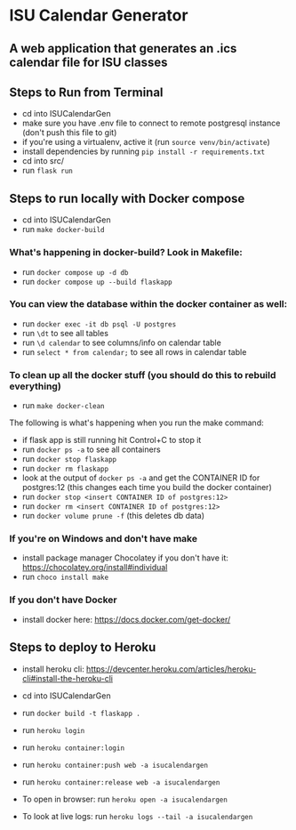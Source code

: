 # ISU Calendar Generator
## A web application that generates an .ics calendar file for ISU classes

## Steps to Run from Terminal
- cd into ISUCalendarGen
- make sure you have .env file to connect to remote postgresql instance (don't push this file to git)
- if you're using a virtualenv, active it (run `source venv/bin/activate`)
- install dependencies by running `pip install -r requirements.txt`
- cd into src/ 
- run `flask run`


## Steps to run locally with Docker compose
- cd into ISUCalendarGen
- run `make docker-build`

### What's happening in docker-build? Look in Makefile:
- run `docker compose up -d db`
- run `docker compose up --build flaskapp`

### You can view the database within the docker container as well:
- run `docker exec -it db psql -U postgres`
- run `\dt` to see all tables
- run `\d calendar` to see columns/info on calendar table
- run `select * from calendar;` to see all rows in calendar table

### To clean up all the docker stuff (you should do this to rebuild everything)
- run `make docker-clean`

The following is what's happening when you run the make command:
- if flask app is still running hit Control+C to stop it 
- run `docker ps -a` to see all containers
- run `docker stop flaskapp`
- run `docker rm flaskapp`
- look at the output of `docker ps -a` and get the CONTAINER ID for postgres:12 (this changes each time you build the docker container)
- run `docker stop <insert CONTAINER ID of postgres:12>`
- run `docker rm <insert CONTAINER ID of postgres:12>`
- run `docker volume prune -f` (this deletes db data)

### If you're on Windows and don't have make
- install package manager Chocolatey if you don't have it: https://chocolatey.org/install#individual
- run `choco install make`

### If you don't have Docker
- install docker here: https://docs.docker.com/get-docker/

## Steps to deploy to Heroku
- install heroku cli: https://devcenter.heroku.com/articles/heroku-cli#install-the-heroku-cli
- cd into ISUCalendarGen
- run `docker build -t flaskapp .`
- run `heroku login`
- run `heroku container:login`
- run `heroku container:push web -a isucalendargen`
- run `heroku container:release web -a isucalendargen`

- To open in browser: run `heroku open -a isucalendargen`
- To look at live logs: run `heroku logs --tail -a isucalendargen`